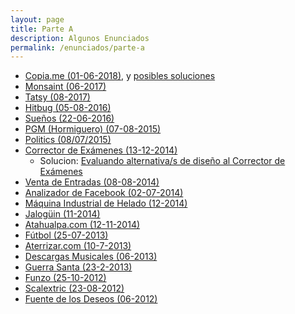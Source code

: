 ```yaml
---
layout: page
title: Parte A
description: Algunos Enunciados
permalink: /enunciados/parte-a
---
```

- [Copia.me (01-06-2018)](https://docs.google.com/document/d/1NIgfMwyokaJ5U1oFXCGDVOIt5Pbh80Aat6o-v8MOqYk/edit), y [posibles soluciones](https://docs.google.com/document/d/1t7oUyhheEcPjoj2XzNu0x4pB_BGTUmbjhDjskDB2k1I/edit#heading=h.xxux6vkwpsjl)
- [Monsaint (06-2017)](https://docs.google.com/document/d/1-voPHOXaS4x7YYWFxNX4nRtIk_zpDdwGmKubrmXx-Rk)
- [Tatsy (08-2017)](https://docs.google.com/document/d/1q0nP2koMy8q2WvYmaLLTt5D6jh057DkA7Kc4YjBJDng)
- [Hitbug (05-08-2016)](https://docs.google.com/document/d/1TngwZCctCp4qKsdw89HLUc_GLSb6mxZ7_lJTTj3TOLM/edit?usp=sharing)
- [Sueños (22-06-2016)](https://docs.google.com/document/d/1kv5i-LgijfBkkkdnQLlPhQKksSOLqYN_9PhQJKVXBbg/edit)
- [PGM (Hormiguero) (07-08-2015)](https://docs.google.com/document/d/10YG5vVS_UxHfhQnewQW9oleX3AbQyQcNwFajm_Y5bB4/edit#heading=h.l7htq1w726rk)
- [Politics (08/07/2015)](https://docs.google.com/document/d/1I4Nsm7SU9xayS2a_SyN7_t2P4wfkCFYNtpaPWNtB490/edit?usp=sharing)
- [Corrector de Exámenes (13-12-2014)](https://docs.google.com/document/d/1X8n5fNsA_O1e7e5zLNT_CaMNzVIBfSERUnr124UkWL0/edit#heading=h.lbsw4sbxydcn)
    - Solucion: [Evaluando alternativa/s de diseño al Corrector de Exámenes](https://docs.google.com/document/d/1F3MK2cjnFZiKdlHEkKyyGg0WblYb3A3bCJIN4k2Asm4/edit#heading=h.mtd0ygpdrc3t)
- [Venta de Entradas (08-08-2014)](https://docs.google.com/document/d/1rBV8UHO8L3pefuFpkCXY8fbottrlrMM-dLqSh7UZvqg/edit)
- [Analizador de Facebook (02-07-2014)](https://docs.google.com/document/d/1Q0yGfgdxxOHmR_rwdAJ5XM-3u1xYtAtPcjZHdj75zY8/edit?usp=sharing)
- [Máquina Industrial de Helado (12-2014)](https://docs.google.com/document/d/18MGJ-HvNZZxwA0gs0M2sNg-tCx8pxfwbOIzQP5n2o5I/edit?usp=sharing)
- [Jalogüin (11-2014)](https://docs.google.com/document/d/1uwQg4j3b51n9554nlzNuF4gfucSIl-B6m0I-4emdaJE/edit#heading=h.yrit374qconq)
- [Atahualpa.com (12-11-2014)](https://docs.google.com/document/d/16ggwiAQ5p3g677cdy-Q02DF4gTQpEhNL4DkI3lb_X2M/edit)
- [Fútbol (25-07-2013)](https://docs.google.com/document/d/1EMgn26asscSYSNg6LZnWkk8eUikn-fes0tc696RCAU0/edit)
- [Aterrizar.com (10-7-2013)](https://docs.google.com/document/d/1NHsK7x-q2fGtnr3UfV8hHVuj5veUfXD-G60hYYQUNlk/edit#heading=h.vninbl6m5k9i)
- [Descargas Musicales (06-2013)](https://docs.google.com/document/d/1BeiahifjLgFkBjhUN_76i0nt9yYZC6Iw6spg0r0GB0g/edit)
- [Guerra Santa (23-2-2013)](https://docs.google.com/document/d/1w_yEo7FP6kj_Cj9lvintYaewMVBMVH3ojkzptxUyzCo/edit)
- [Funzo (25-10-2012)](https://docs.google.com/document/d/1YzB7ER25z0JH3x1M-UmuzioeaFeUFP2pxcnInifzZ50/edit)
- [Scalextric (23-08-2012)](https://docs.google.com/viewer?a=v&amp;pid=sites&amp;srcid=ZGVmYXVsdGRvbWFpbnx1dG5kZXNpZ258Z3g6Mzk5ZDJhNDMyNjRjMjUwYw)
- [Fuente de los Deseos (06-2012)](https://docs.google.com/viewer?a=v&amp;pid=sites&amp;srcid=ZGVmYXVsdGRvbWFpbnx1dG5kZXNpZ258Z3g6NDRjMmViYjVkMjIyMTAxZA)
